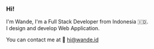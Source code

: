 ### Hi!
I'm Wande, I'm a Full Stack Developer from Indonesia :indonesia:.  
I design and develop Web Application.

You can contact me at :incoming_envelope: [hi@wande.id](mailto:hi@wande.id)

<!--
**wandetri/wandetri** is a ✨ _special_ ✨ repository because its `README.md` (this file) appears on your GitHub profile.

Here are some ideas to get you started:

- 🔭 I’m currently working on ...
- 🌱 I’m currently learning ...
- 👯 I’m looking to collaborate on ...
- 🤔 I’m looking for help with ...
- 💬 Ask me about ...
- 📫 How to reach me: ...
- 😄 Pronouns: ...
- ⚡ Fun fact: ...
-->
